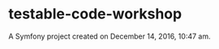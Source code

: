 testable-code-workshop
======================

A Symfony project created on December 14, 2016, 10:47 am.
